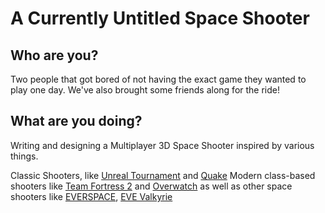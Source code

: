 <h1>A Currently Untitled Space Shooter</h1>
<h2>Who are you? </h2>
Two people that got bored of not having the exact game they wanted to play one day. We've also brought some friends along for the ride!
<h2>What are you doing?</h2>
Writing and designing a Multiplayer 3D Space Shooter inspired by various things.

Classic Shooters, like [Unreal Tournament](https://en.wikipedia.org/wiki/Unreal_Tournament) and [Quake](https://en.wikipedia.org/wiki/Quake_(series))
Modern class-based shooters like [Team Fortress 2](https://en.wikipedia.org/wiki/Team_Fortress_2) and [Overwatch](https://en.wikipedia.org/wiki/Overwatch_(video_game))
as well as other space shooters like [EVERSPACE](https://everspace-game.com/), [EVE Valkyrie](https://www.evevalkyrie.com/)
<!--stackedit_data:
eyJoaXN0b3J5IjpbLTYwNzk3MTU2NywtNjAyNjEyNzA3LC0xOT
YwMjcyMzE2LC0xMjAyODYxNTA3LC0yNDUzMjI5NDQsNDMxMjgx
MDAyXX0=
-->